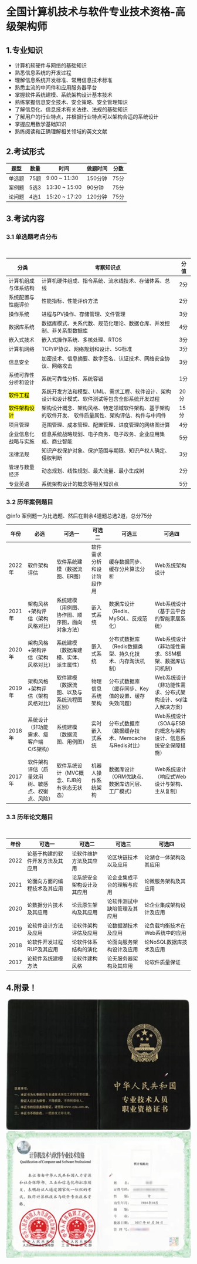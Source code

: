 # 全国计算机技术与软件专业技术资格-高级架构师

## 1.专业知识

* 计算机软硬件与网络的基础知识
* 熟悉信息系统的开发过程
* 理解信息系统开发标准、常用信息技术标准
* 熟悉主流的中间件和应用服务器平台
* 掌握软件系统建模、系统架构设计基本技术
* 熟练掌握信息安全技术、安全策略、安全管理知识
* 了解信息化、信息技术有关法律、法规的基础知识
* 了解用户的行业特点，并根据行业特点可以架构合适的系统设计
* 掌握应用数学基础知识
* 熟练阅读和正确理解相关领域的英文文献

## 2.考试形式
|题型|数量|时间|做题时间|分数|
|-|-|-|-|-|
|单选题|75题|9:00 ~ 11:30|150分钟|75分|
|案例题|5选3|13:30 ~ 15:00|90分钟|75分|
|论问题|4选1|15:20 ~ 17:20|120分钟|75分|

## 3.考试内容
### 3.1 单选题考点分布
<br />

|分类|考察知识点|分值|
|-|-|-|
|计算机组成与体系结构|计算机硬件组成、指令系统、流水线技术、存储体系、总线|2分|
|系统配置与性能评价|性能指标、性能评价方法|2分|
|操作系统|进程与PV操作、存储管理、文件管理|3分|
|数据库系统|数据库模式、关系代数、规范化理论、数据仓库、并发控制、非关系型数据库|4分|
|嵌入式技术|嵌入式操作系统、多核处理、RTOS|3分|
|计算机网络|TCP/IP协议、网络规划和设计、5G标准|3分|
|信息安全|加密技术、信息摘要、数字签名、认证技术、网络安全协议、网络攻击|3分|
|系统可靠性分析和设计|系统可靠性分析、系统容错|1分|
|<mark>软件工程</mark>|系统开发方法和模型、UML、需求工程、软件设计、架构设计和设计模式、软件测试等包含全部系统开发过程|20分|
|<mark>软件架构设计</mark>|架构设计概念、架构风格、特定领域软件架构、基于架构的软件开发、 软件质量属性、架构评估、构件与中间件|15分|
|项目管理|范围管理、成本管理、配置管理、进度管理的网络图计算|4分|
|企业信息化战略与实施|信息系统战略规划、电子商务、电子政务、企业应用集成、商业智能|5分|
|法律法规|知识产权保护对象、保护范围与期限、知识产权人确定、侵权判断|3分|
|管理与数量经济|动态规划、线性规划、最大流量、最小生成树|2分|
|专业英语|系统架构设计的概念等相关知识点|5分|

### 3.2 历年案例题目

@info 案例题一为比选题、然后在剩余4道题总选2道，总分75分

|年份|必选|可选一|可选二|可选三|可选四|
|-|-|-|-|-|-|
|2022年|软件架构评估|软件系统建模（数据流图、ER图）|软件需求分析和设计阶段作用|缓存数据同步、缓存分片算法分析|Web系统架构设计|
|2021年|架构风格+架构评估（架构风格对比）|系统建模（用例图、协作图、顺序图，面向对象方法）|嵌入式系统|数据库设计（Redis、MySQL、反规范化）|Web系统设计（基于云平台的智能家居系统）|
|2020年|架构风格+架构评估（架构风格对比）|系统建模（数据库建模、实体、派生属性）|嵌入式系统|分布式数据库（Redis数据类型、持久化技术、内存淘汰机制）|Web系统设计（非功能性需求、SSM框架、数据库访问机制）|
|2019年|架构风格+架构评估（架构风格对比）|软件建模（数据流图、以及与系统流程图区别）|物理信息系统架构|分布式数据库（缓存同步、Key值的设置、缓存失效问题）|Web系统设计（非功能性需求、分布式架构设计、sql注入解决方案）|
|2018年|系统设计（非功能需求、瘦客户端C/S架构）|系统建模（数据流图、用例图）|实时嵌入式系统|分布式数据库（数据缓存技术、Memcache与Redis对比）|Web系统设计（SOA与ESB的概念与架构设计、信息系统安全保障措施）|
|2017年|软件架构评估（质量效用树、敏感点、权衡点、风险）|软件系统设计（MVC概念、EJB的有状态无状态）|机器人操作系统架构|数据库设计（ORM优缺点、数据库访问层、工厂模式）|Web系统设计（响应式Web设计与架构、主从复制）|

### 3.3 历年论文题目
<br/>

|年份|可选一|可选二|可选三|可选四|
|-|-|-|-|-|
|2022|论基于构建的软件开发方法及其应用|论软件维护方法及其应用|论区块链技术以及应用|论湖仓一体架构及其应用|
|2021|论面向方面的编程技术及其应用|论系统安全架构设计及其应用|论企业集成平台的理解与应用|论微服务架构及其应用|
|2020|论数据分片技术及其应用|论云原生架构及其应用|论软件测试中缺陷管理及其应用|论企业集成架构设计及应用|
|2019|论软件设计方法及应用|论软件架构评估及应用|论数据湖技术及应用|论负载均衡技术在Web系统中的应用|
|2018|论软件开发过程RUP及其应用|论软件体系结构的演化|论面向服务架构设计及应用|论NoSQL数据库技术及应用|
|2017|论软件系统建模方法|论软件建构风格|论无服务器架构及其应用|论软件质量保证|

## 4.附录！
<img class="f-cover" src="/assets/imgs/architect/zhs_back.png">
<img class="f-cover" src="/assets/imgs/architect/zhs_front.png">